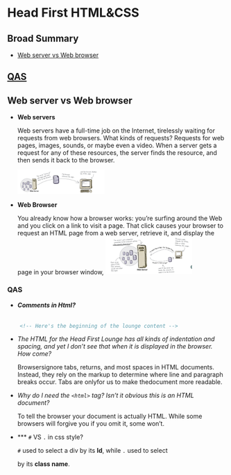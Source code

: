 
# Head First HTML&CSS
 

## Broad Summary

- [Web server vs Web browser](#web-server-vs-web-browser)


## [QAS](#QAS)




## Web server vs Web browser

- __Web servers__
 
   Web servers have a full-time job on the Internet, tirelessly waiting for requests from web browsers. What kinds of requests? Requests for web pages, images, sounds, or maybe
   even a video. When a server gets a request for any of these resources, the server finds the resource, and then sends it back to the browser.

   <img src="res/server.png" alt="servers" width= 200>

- __Web Browser__

	You already know how a browser works: you’re surfing around the Web and you click on a link to visit a page. That click causes your browser to request an HTML page from a web
	server, retrieve it, and display the page in your browser window,
   <img src="res/browser.png" alt="browser" width= 200>






### QAS

- ***Comments in Html?***

```html

	<!-- Here's the beginning of the lounge content -->

```


- *The HTML for the Head First Lounge has all kinds of indentation and spacing, and yet I don’t see that when it is displayed in the browser. How come?*

	Browsersignore tabs, returns, and most spaces in HTML documents. Instead, they rely on the markup to determine where line and paragraph breaks occur. Tabs are onlyfor us to make thedocument more readable.



- *Why do I need the `<html>` tag? Isn’t it obvious this is an HTML document?*

	To tell the browser your document is actually HTML. While some browsers will forgive you if you omit it, some won’t.



- *** `#` VS `.` in css style?

	`#` used to select a div by its __Id__, while `.` used to select <div> by its __class name__.